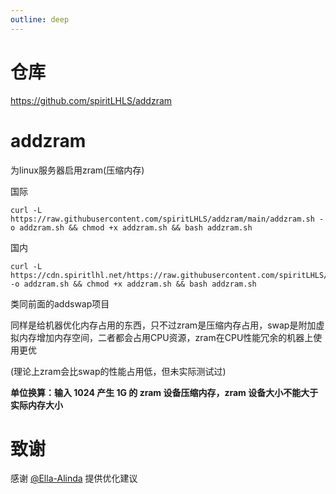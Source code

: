 ```yaml
---
outline: deep
---
```


# 仓库

https://github.com/spiritLHLS/addzram

# addzram

为linux服务器启用zram(压缩内存)

国际

```shell
curl -L https://raw.githubusercontent.com/spiritLHLS/addzram/main/addzram.sh -o addzram.sh && chmod +x addzram.sh && bash addzram.sh
```

国内

```shell
curl -L https://cdn.spiritlhl.net/https://raw.githubusercontent.com/spiritLHLS/addzram/main/addzram.sh -o addzram.sh && chmod +x addzram.sh && bash addzram.sh
```

类同前面的addswap项目

同样是给机器优化内存占用的东西，只不过zram是压缩内存占用，swap是附加虚拟内存增加内存空间，二者都会占用CPU资源，zram在CPU性能冗余的机器上使用更优

(理论上zram会比swap的性能占用低，但未实际测试过)

**单位换算：输入 1024 产生 1G 的 zram 设备压缩内存，zram 设备大小不能大于实际内存大小**

# 致谢

感谢 [@Ella-Alinda](https://github.com/Ella-Alinda) 提供优化建议
